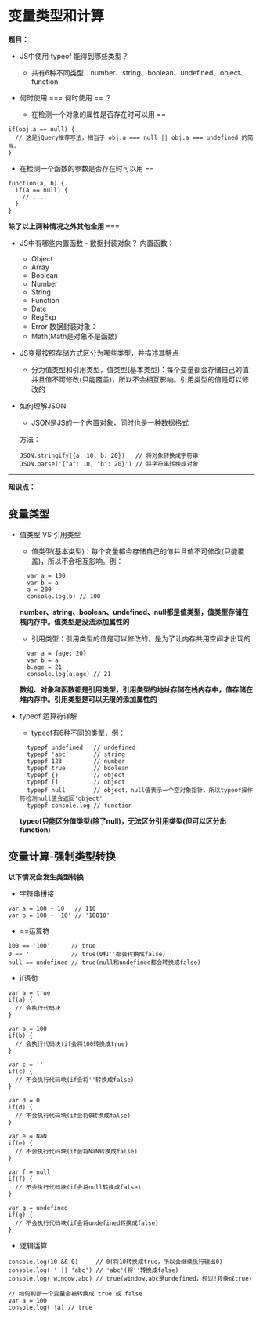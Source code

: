 # 变量类型和计算

**题目：**

- JS中使用 typeof 能得到哪些类型？
   - 共有6种不同类型：number、string、boolean、undefined、object、function

- 何时使用 === 何时使用 == ？
   - 在检测一个对象的属性是否存在时可以用 ==
```
if(obj.a == null) {
  // 这是jQuery推荐写法，相当于 obj.a === null || obj.a === undefined 的简写。
}
```
   - 在检测一个函数的参数是否存在时可以用 ==
```
function(a, b) {
  if(a == null) {
    // ...
  }
}
```
**除了以上两种情况之外其他全用 ===**

- JS中有哪些内置函数 - 数据封装对象？
内置函数：
   - Object
   - Array
   - Boolean
   - Number
   - String
   - Function
   - Date
   - RegExp
   - Error
数据封装对象：
   - Math(Math是对象不是函数)

- JS变量按照存储方式区分为哪些类型，并描述其特点
   - 分为值类型和引用类型，值类型(基本类型)：每个变量都会存储自己的值并且值不可修改(只能覆盖)，所以不会相互影响。引用类型的值是可以修改的

- 如何理解JSON
   - JSON是JS的一个内置对象，同时也是一种数据格式

   方法：

   ```
  JSON.stringify({a: 10, b: 20})   // 将对象转换成字符串
  JSON.parse('{"a": 10, "b": 20}') // 将字符串转换成对象
   ```

---

**知识点：**

## 变量类型
   - 值类型 VS 引用类型      
      - 值类型(基本类型)：每个变量都会存储自己的值并且值不可修改(只能覆盖)，所以不会相互影响。例：

      ```
        var a = 100
        var b = a
        a = 200
        console.log(b) // 100
      ```
        **number、string、boolean、undefined、null都是值类型，值类型存储在栈内存中。值类型是没法添加属性的**

      - 引用类型：引用类型的值是可以修改的，是为了让内存共用空间才出现的

      ```
        var a = {age: 20}
        var b = a
        b.age = 21
        console.log(a.age) // 21
      ```
        **数组、对象和函数都是引用类型，引用类型的地址存储在栈内存中，值存储在堆内存中。引用类型是可以无限的添加属性的**

   - typeof 运算符详解
      - typeof有6种不同的类型，例：
      ```
        typepf undefined   // undefined
        typepf 'abc'       // string
        typepf 123         // number
        typepf true        // boolean
        typepf {}          // object
        typepf []          // object
        typepf null        // object，null值表示一个空对象指针，所以typeof操作符检测null值会返回'object'
        typepf console.log // function
      ```
      **typeof只能区分值类型(除了null)，无法区分引用类型(但可以区分出function)**

## 变量计算-强制类型转换
   **以下情况会发生类型转换**

   - 字符串拼接

   ```
   var a = 100 + 10   // 110
   var b = 100 + '10' // '10010'
   ```

   - ==运算符

  ```
  100 == '100'      // true
  0 == ''           // true(0和''都会转换成false)
  null == undefined // true(null和undefined都会转换成false)
  ```

   - if语句

   ```
   var a = true
   if(a) {
     // 会执行代码块
   }

   var b = 100
   if(b) {
     // 会执行代码块(if会将100转换成true)
   }

   var c = ''
   if(c) {
     // 不会执行代码块(if会将''转换成false)
   }

   var d = 0
   if(d) {
     // 不会执行代码块(if会将0转换成false)
   }

   var e = NaN
   if(e) {
     // 不会执行代码块(if会将NaN转换成false)
   }

   var f = null
   if(f) {
     // 不会执行代码块(if会将null转换成false)
   }

   var g = undefined
   if(g) {
     // 不会执行代码块(if会将undefined转换成false)
   }
   ```

   - 逻辑运算

   ```
   console.log(10 && 0)     // 0(将10转换成true，所以会继续执行输出0)
   console.log('' || 'abc') // 'abc'(将''转换成false)
   console.log(!window.abc) // true(window.abc是undefined，经过!转换成true)
   ```

  ```
  // 如何判断一个变量会被转换成 true 或 false
  var a = 100
  console.log(!!a) // true
  ```